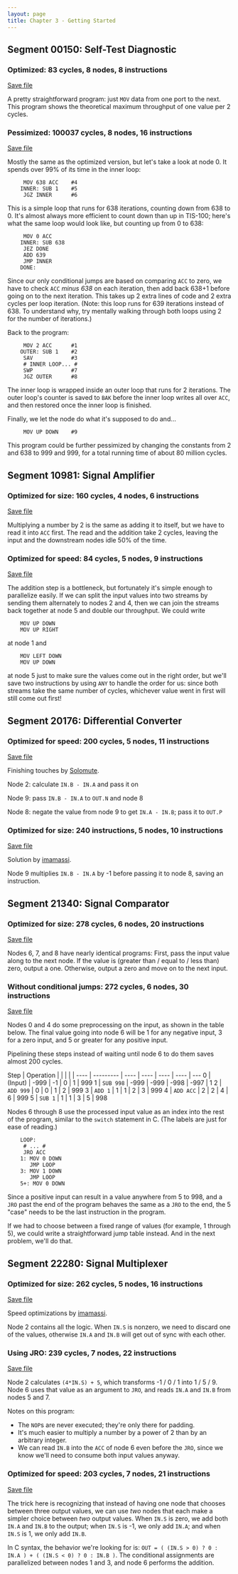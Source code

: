 ```yaml
---
layout: page
title: Chapter 3 - Getting Started
---
```


## Segment 00150: Self-Test Diagnostic

### Optimized: 83 cycles, 8 nodes, 8 instructions

[Save file](../save/00150.0.txt)

A pretty straightforward program: just `MOV` data from one port to the next. This program shows the theoretical maximum throughput of one value per 2 cycles.

### Pessimized: 100037 cycles, 8 nodes, 16 instructions

[Save file](../save/00150.1.txt)

Mostly the same as the optimized version, but let's take a look at node 0. It spends over 99% of its time in the inner loop:

         MOV 638 ACC    #4
        INNER: SUB 1    #5
         JGZ INNER      #6

This is a simple loop that runs for 638 iterations, counting down from 638 to 0. It's almost always more efficient to count down than up in TIS-100; here's what the same loop would look like, but counting up from 0 to 638:

         MOV 0 ACC
        INNER: SUB 638
         JEZ DONE
         ADD 639
         JMP INNER
        DONE:

Since our only conditional jumps are based on comparing `ACC` to zero, we have to check `ACC` _minus 638_ on each iteration, then add back 638+1 before going on to the next iteration. This takes up 2 extra lines of code and 2 extra cycles per loop iteration. (Note: this loop runs for 639 iterations instead of 638. To understand why, try mentally walking through both loops using 2 for the number of iterations.)

Back to the program:

         MOV 2 ACC      #1
        OUTER: SUB 1    #2
         SAV            #3
         # INNER LOOP... #
         SWP            #7
         JGZ OUTER      #8

The inner loop is wrapped inside an outer loop that runs for 2 iterations. The outer loop's counter is saved to `BAK` before the inner loop writes all over `ACC`, and then restored once the inner loop is finished.

Finally, we let the node do what it's supposed to do and...

         MOV UP DOWN    #9

This program could be further pessimized by changing the constants from 2 and 638 to 999 and 999, for a total running time of about 80 million cycles.

## Segment 10981: Signal Amplifier

### Optimized for size: 160 cycles, 4 nodes, 6 instructions

[Save file](../save/10981.0.txt)

Multiplying a number by 2 is the same as adding it to itself, but we have to read it into `ACC` first. The read and the addition take 2 cycles, leaving the input and the downstream nodes idle 50% of the time.

### Optimized for speed: 84 cycles, 5 nodes, 9 instructions

[Save file](../save/10981.1.txt)

The addition step is a bottleneck, but fortunately it's simple enough to parallelize easily. If we can split the input values into two streams by sending them alternately to nodes 2 and 4, then we can join the streams back together at node 5 and double our throughput. We could write

        MOV UP DOWN
        MOV UP RIGHT

at node 1 and

        MOV LEFT DOWN
        MOV UP DOWN

at node 5 just to make sure the values come out in the right order, but we'll save two instructions by using `ANY` to handle the order for us: since both streams take the same number of cycles, whichever value went in first will still come out first!

## Segment 20176: Differential Converter

### Optimized for speed: 200 cycles, 5 nodes, 11 instructions

[Save file](../save/20176.0.txt)

Finishing touches by [Solomute](https://github.com/solomute).

Node 2: calculate `IN.B - IN.A` and pass it on

Node 9: pass `IN.B - IN.A` to `OUT.N` and node 8

Node 8: negate the value from node 9 to get `IN.A - IN.B`; pass it to `OUT.P`

### Optimized for size: 240 instructions, 5 nodes, 10 instructions

[Save file](../save/20176.1.txt)

Solution by [imamassi](https://github.com/imamassi).

Node 9 multiplies `IN.B - IN.A` by -1 before passing it to node 8, saving an instruction.

## Segment 21340: Signal Comparator

### Optimized for size: 278 cycles, 6 nodes, 20 instructions

[Save file](../save/21340.0.txt)

Nodes 6, 7, and 8 have nearly identical programs: First, pass the input value along to the next node. If the value is (greater than / equal to / less than) zero, output a one. Otherwise, output a zero and move on to the next input.

### Without conditional jumps: 272 cycles, 6 nodes, 30 instructions

[Save file](../save/21340.1.txt)

Nodes 0 and 4 do some preprocessing on the input, as shown in the table below. The final value going into node 6 will be 1 for any negative input, 3 for a zero input, and 5 or greater for any positive input.

Pipelining these steps instead of waiting until node 6 to do them saves almost 200 cycles.

Step | Operation |      |      |      |      |
---- | --------- | ---- | ---- | ---- | ---- | ---
0    | (Input)   | -999 | -1   | 0    | 1    | 999
1    | `SUB 998` | -999 | -999 | -998 | -997 | 1
2    | `ADD 999` | 0    | 0    | 1    | 2    | 999
3    | `ADD 1`   | 1    | 1    | 2    | 3    | 999
4    | `ADD ACC` | 2    | 2    | 4    | 6    | 999
5    | `SUB 1`   | 1    | 1    | 3    | 5    | 998

Nodes 6 through 8 use the processed input value as an index into the rest of the program, similar to the `switch` statement in C. (The labels are just for ease of reading.)

        LOOP:
         # ... #
         JRO ACC
        1: MOV 0 DOWN
           JMP LOOP
        3: MOV 1 DOWN
           JMP LOOP
        5+: MOV 0 DOWN

Since a positive input can result in a value anywhere from 5 to 998, and a `JRO` past the end of the program behaves the same as a `JRO` to the end, the 5 "case" needs to be the last instruction in the program.

If we had to choose between a fixed range of values (for example, 1 through 5), we could write a straightforward jump table instead. And in the next problem, we'll do that.

## Segment 22280: Signal Multiplexer

### Optimized for size: 262 cycles, 5 nodes, 16 instructions

[Save file](../save/22280.0.txt)

Speed optimizations by [imamassi](https://github.com/imamassi).

Node 2 contains all the logic. When `IN.S` is nonzero, we need to discard one of the values, otherwise `IN.A` and `IN.B` will get out of sync with each other.

### Using JRO: 239 cycles, 7 nodes, 22 instructions

[Save file](../save/22280.1.txt)

Node 2 calculates `(4*IN.S) + 5`, which transforms -1 / 0 / 1 into 1 / 5 / 9. Node 6 uses that value as an argument to `JRO`, and reads `IN.A` and `IN.B` from nodes 5 and 7.

Notes on this program:

- The `NOP`s are never executed; they're only there for padding.
- It's much easier to multiply a number by a power of 2 than by an arbitrary integer.
- We can read `IN.B` into the `ACC` of node 6 even before the `JRO`, since we know we'll need to consume both input values anyway.

### Optimized for speed: 203 cycles, 7 nodes, 21 instructions

[Save file](../save/22280.2.txt)

The trick here is recognizing that instead of having one node that chooses between three output values, we can use _two_ nodes that each make a simpler choice between _two_ output values. When `IN.S` is zero, we add both `IN.A` and `IN.B` to the output; when `IN.S` is -1, we only add `IN.A`; and when `IN.S` is 1, we only add `IN.B`.

In C syntax, the behavior we're looking for is: `OUT = ( (IN.S > 0) ? 0 : IN.A ) + ( (IN.S < 0) ? 0 : IN.B )`. The conditional assignments are parallelized between nodes 1 and 3, and node 6 performs the addition.
